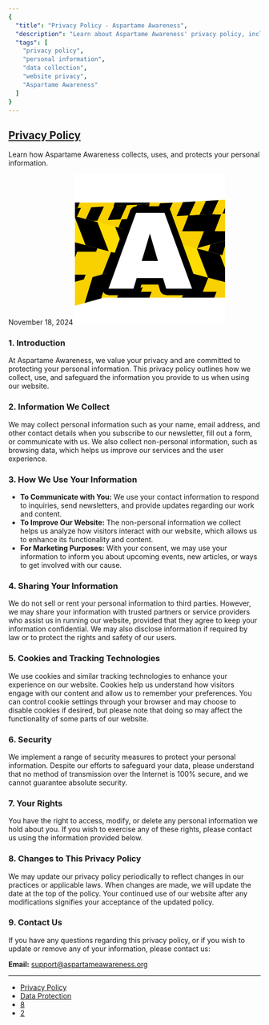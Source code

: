 ```yaml
---
{
  "title": "Privacy Policy - Aspartame Awareness",
  "description": "Learn about Aspartame Awareness' privacy policy, including how we collect, store, and use your personal information when you visit our website.",
  "tags": [
    "privacy policy",
    "personal information",
    "data collection",
    "website privacy",
    "Aspartame Awareness"
  ]
}
---
```


## [Privacy Policy](#)

Learn how Aspartame Awareness collects, uses, and protects your personal information.

November 18, 2024
![avatar](/images/logos/logo-A2.png)

### 1. Introduction

At Aspartame Awareness, we value your privacy and are committed to protecting your personal information. This privacy policy outlines how we collect, use, and safeguard the information you provide to us when using our website.

### 2. Information We Collect

We may collect personal information such as your name, email address, and other contact details when you subscribe to our newsletter, fill out a form, or communicate with us. We also collect non-personal information, such as browsing data, which helps us improve our services and the user experience.

### 3. How We Use Your Information

* **To Communicate with You:** We use your contact information to respond to inquiries, send newsletters, and provide updates regarding our work and content.
* **To Improve Our Website:** The non-personal information we collect helps us analyze how visitors interact with our website, which allows us to enhance its functionality and content.
* **For Marketing Purposes:** With your consent, we may use your information to inform you about upcoming events, new articles, or ways to get involved with our cause.

### 4. Sharing Your Information

We do not sell or rent your personal information to third parties. However, we may share your information with trusted partners or service providers who assist us in running our website, provided that they agree to keep your information confidential. We may also disclose information if required by law or to protect the rights and safety of our users.

### 5. Cookies and Tracking Technologies

We use cookies and similar tracking technologies to enhance your experience on our website. Cookies help us understand how visitors engage with our content and allow us to remember your preferences. You can control cookie settings through your browser and may choose to disable cookies if desired, but please note that doing so may affect the functionality of some parts of our website.

### 6. Security

We implement a range of security measures to protect your personal information. Despite our efforts to safeguard your data, please understand that no method of transmission over the Internet is 100% secure, and we cannot guarantee absolute security.

### 7. Your Rights

You have the right to access, modify, or delete any personal information we hold about you. If you wish to exercise any of these rights, please contact us using the information provided below.

### 8. Changes to This Privacy Policy

We may update our privacy policy periodically to reflect changes in our practices or applicable laws. When changes are made, we will update the date at the top of the policy. Your continued use of our website after any modifications signifies your acceptance of the updated policy.

### 9. Contact Us

If you have any questions regarding this privacy policy, or if you wish to update or remove any of your information, please contact us:

**Email:** [support@aspartameawareness.org](mailto:support@aspartameawareness.org)

---



* [Privacy Policy](#)
* [Data Protection](#)
* [8](#)
* [2](#)
